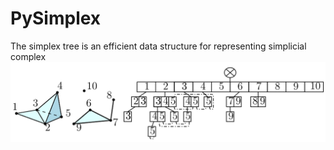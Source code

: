 # PySimplex
The simplex tree is an efficient data structure for representing simplicial complex 
![alt text](https://raw.githubusercontent.com/Pakniat/PySimplex/master/images/sim1.png)

